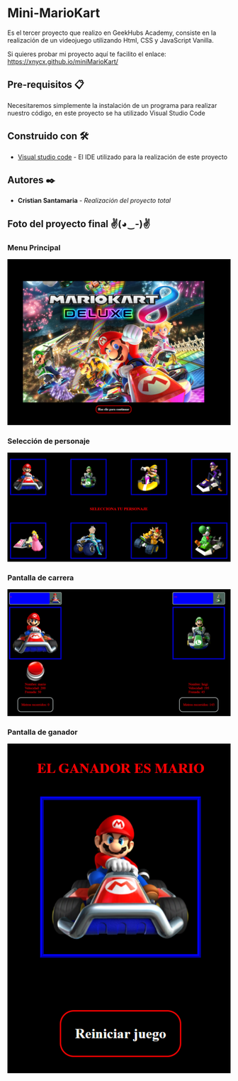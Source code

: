 # Mini-MarioKart

Es el tercer proyecto que realizo en GeekHubs Academy, consiste en la realización de un videojuego utilizando Html, CSS y JavaScript Vanilla.

Si quieres probar mi proyecto aquí te facilito el enlace: https://xnycx.github.io/miniMarioKart/

## Pre-requisitos 📋

Necesitaremos simplemente la instalación de un programa para realizar nuestro código, en este proyecto se ha utilizado Visual Studio Code

## Construido con 🛠️

* [Visual studio code](https://code.visualstudio.com/Download/) - El IDE utilizado para la realización de este proyecto

## Autores ✒️

* **Cristian Santamaria** - *Realización del proyecto total*

## Foto del proyecto final ✌(◕‿-)✌

### Menu Principal
![foto](/img/menuInicio.PNG)
### Selección de personaje
![foto](/img/menuPersonaje.PNG)
### Pantalla de carrera
![foto](/img/menuCarrera.PNG)
### Pantalla de ganador
![foto](/img/menuGanador.PNG)
